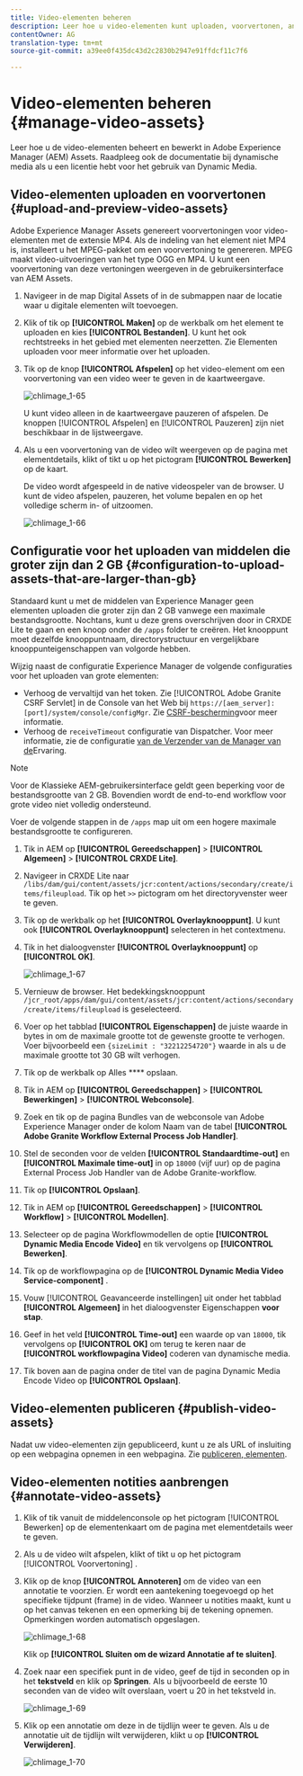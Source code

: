 ```yaml
---
title: Video-elementen beheren
description: Leer hoe u video-elementen kunt uploaden, voorvertonen, annoteren en publiceren.
contentOwner: AG
translation-type: tm+mt
source-git-commit: a39ee0f435dc43d2c2830b2947e91ffdcf11c7f6

---
```



# Video-elementen beheren {#manage-video-assets}

Leer hoe u de video-elementen beheert en bewerkt in Adobe Experience Manager (AEM) Assets. Raadpleeg ook de documentatie bij [](/help/assets/video.md)dynamische media als u een licentie hebt voor het gebruik van Dynamic Media.

## Video-elementen uploaden en voorvertonen {#upload-and-preview-video-assets}

Adobe Experience Manager Assets genereert voorvertoningen voor video-elementen met de extensie MP4. Als de indeling van het element niet MP4 is, installeert u het MPEG-pakket om een voorvertoning te genereren. MPEG maakt video-uitvoeringen van het type OGG en MP4. U kunt een voorvertoning van deze vertoningen weergeven in de gebruikersinterface van AEM Assets.

1. Navigeer in de map Digital Assets of in de submappen naar de locatie waar u digitale elementen wilt toevoegen.
1. Klik of tik op **[!UICONTROL Maken]** op de werkbalk om het element te uploaden en kies **[!UICONTROL Bestanden]**. U kunt het ook rechtstreeks in het gebied met elementen neerzetten. Zie Elementen [](managing-assets-touch-ui.md#uploading-assets) uploaden voor meer informatie over het uploaden.
1. Tik op de knop **[!UICONTROL Afspelen]** op het video-element om een voorvertoning van een video weer te geven in de kaartweergave.

   ![chlimage_1-65](assets/chlimage_1-201.png)

   U kunt video alleen in de kaartweergave pauzeren of afspelen. De knoppen [!UICONTROL Afspelen] en [!UICONTROL Pauzeren] zijn niet beschikbaar in de lijstweergave.

1. Als u een voorvertoning van de video wilt weergeven op de pagina met elementdetails, klikt of tikt u op het pictogram **[!UICONTROL Bewerken]** op de kaart.

   De video wordt afgespeeld in de native videospeler van de browser. U kunt de video afspelen, pauzeren, het volume bepalen en op het volledige scherm in- of uitzoomen.

   ![chlimage_1-66](assets/chlimage_1-202.png)

## Configuratie voor het uploaden van middelen die groter zijn dan 2 GB {#configuration-to-upload-assets-that-are-larger-than-gb}

Standaard kunt u met de middelen van Experience Manager geen elementen uploaden die groter zijn dan 2 GB vanwege een maximale bestandsgrootte. Nochtans, kunt u deze grens overschrijven door in CRXDE Lite te gaan en een knoop onder de `/apps` folder te creëren. Het knooppunt moet dezelfde knooppuntnaam, directorystructuur en vergelijkbare knooppunteigenschappen van volgorde hebben.

Wijzig naast de configuratie Experience Manager de volgende configuraties voor het uploaden van grote elementen:

* Verhoog de vervaltijd van het token. Zie [!UICONTROL Adobe Granite CSRF Servlet] in de Console van het Web bij `https://[aem_server]:[port]/system/console/configMgr`. Zie [CSRF-bescherming](/help/sites-developing/csrf-protection.md)voor meer informatie.
* Verhoog de `receiveTimeout` configuratie van Dispatcher. Voor meer informatie, zie de configuratie [van de Verzender van de Manager van de](https://docs.adobe.com/content/help/en/experience-manager-dispatcher/using/configuring/dispatcher-configuration.html#renders-options)Ervaring.

>[!NOTE]
>
>Voor de Klassieke AEM-gebruikersinterface geldt geen beperking voor de bestandsgrootte van 2 GB. Bovendien wordt de end-to-end workflow voor grote video niet volledig ondersteund.

Voer de volgende stappen in de `/apps` map uit om een hogere maximale bestandsgrootte te configureren.

1. Tik in AEM op **[!UICONTROL Gereedschappen]** > **[!UICONTROL Algemeen]** > **[!UICONTROL CRXDE Lite]**.
1. Navigeer in CRXDE Lite naar `/libs/dam/gui/content/assets/jcr:content/actions/secondary/create/items/fileupload`. Tik op het `>>` pictogram om het directoryvenster weer te geven.
1. Tik op de werkbalk op het **[!UICONTROL Overlayknooppunt]**. U kunt ook **[!UICONTROL Overlayknooppunt]** selecteren in het contextmenu.
1. Tik in het dialoogvenster **[!UICONTROL Overlayknooppunt]** op **[!UICONTROL OK]**.

   ![chlimage_1-67](assets/chlimage_1-203.png)

1. Vernieuw de browser. Het bedekkingsknooppunt `/jcr_root/apps/dam/gui/content/assets/jcr:content/actions/secondary/create/items/fileupload` is geselecteerd.
1. Voer op het tabblad **[!UICONTROL Eigenschappen]** de juiste waarde in bytes in om de maximale grootte tot de gewenste grootte te verhogen. Voer bijvoorbeeld een `{sizeLimit : "32212254720"}` waarde in als u de maximale grootte tot 30 GB wilt verhogen.

1. Tik op de werkbalk op Alles **** opslaan.
1. Tik in AEM op **[!UICONTROL Gereedschappen]** > **[!UICONTROL Bewerkingen]** > **[!UICONTROL Webconsole]**.
1. Zoek en tik op de pagina Bundles van de webconsole van Adobe Experience Manager onder de kolom Naam van de tabel **[!UICONTROL Adobe Granite Workflow External Process Job Handler]**.
1. Stel de seconden voor de velden **[!UICONTROL Standaardtime-out]** en **[!UICONTROL Maximale time-out]** in op `18000` (vijf uur) op de pagina External Process Job Handler van de Adobe Granite-workflow.
1. Tik op **[!UICONTROL Opslaan]**.
1. Tik in AEM op **[!UICONTROL Gereedschappen]** > **[!UICONTROL Workflow]** > **[!UICONTROL Modellen]**.
1. Selecteer op de pagina Workflowmodellen de optie **[!UICONTROL Dynamic Media Encode Video]** en tik vervolgens op **[!UICONTROL Bewerken]**.
1. Tik op de workflowpagina op de **[!UICONTROL Dynamic Media Video Service-component]** .
1. Vouw [!UICONTROL Geavanceerde instellingen] uit onder het tabblad **[!UICONTROL Algemeen]** in het dialoogvenster Eigenschappen **voor stap**.
1. Geef in het veld **[!UICONTROL Time-out]** een waarde op van `18000`, tik vervolgens op **[!UICONTROL OK]** om terug te keren naar de **[!UICONTROL workflowpagina Video]** coderen van dynamische media.
1. Tik boven aan de pagina onder de titel van de pagina Dynamic Media Encode Video op **[!UICONTROL Opslaan]**.

## Video-elementen publiceren {#publish-video-assets}

Nadat uw video-elementen zijn gepubliceerd, kunt u ze als URL of insluiting op een webpagina opnemen in een webpagina. Zie [publiceren, elementen](/help/assets/publishing-dynamicmedia-assets.md).

## Video-elementen notities aanbrengen {#annotate-video-assets}

1. Klik of tik vanuit de middelenconsole op het pictogram [!UICONTROL Bewerken] op de elementenkaart om de pagina met elementdetails weer te geven.
1. Als u de video wilt afspelen, klikt of tikt u op het pictogram [!UICONTROL Voorvertoning] .
1. Klik op de knop **[!UICONTROL Annoteren]** om de video van een annotatie te voorzien. Er wordt een aantekening toegevoegd op het specifieke tijdpunt (frame) in de video. Wanneer u notities maakt, kunt u op het canvas tekenen en een opmerking bij de tekening opnemen. Opmerkingen worden automatisch opgeslagen.

   ![chlimage_1-68](assets/chlimage_1-204.png)

   Klik op **[!UICONTROL Sluiten om de wizard Annotatie af te sluiten]**.

1. Zoek naar een specifiek punt in de video, geef de tijd in seconden op in het **tekstveld** en klik op **Springen**. Als u bijvoorbeeld de eerste 10 seconden van de video wilt overslaan, voert u 20 in het tekstveld in.

   ![chlimage_1-69](assets/chlimage_1-205.png)

1. Klik op een annotatie om deze in de tijdlijn weer te geven. Als u de annotatie uit de tijdlijn wilt verwijderen, klikt u op **[!UICONTROL Verwijderen]**.

   ![chlimage_1-70](assets/chlimage_1-206.png)
